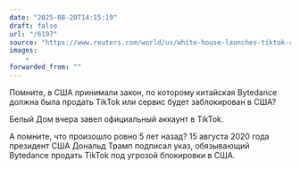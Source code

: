 ```yaml
---
date: "2025-08-20T14:15:19"
draft: false
url: "/6197"
source: "https://www.reuters.com/world/us/white-house-launches-tiktok-account-with-trump-saying-i-am-your-voice-2025-08-19/"
images:
    -
forwarded_from: ""
---
```


Помните, в США принимали закон, по которому китайская Bytedance должна была продать TikTok или сервис будет заблокирован в США? 

Белый Дом вчера завел официальный аккаунт в TikTok.

А помните, что произошло ровно 5 лет назад? 15 августа 2020 года президент США Дональд Трамп подписал указ, обязывающий Bytedance продать TikTok под угрозой блокировки в США.
